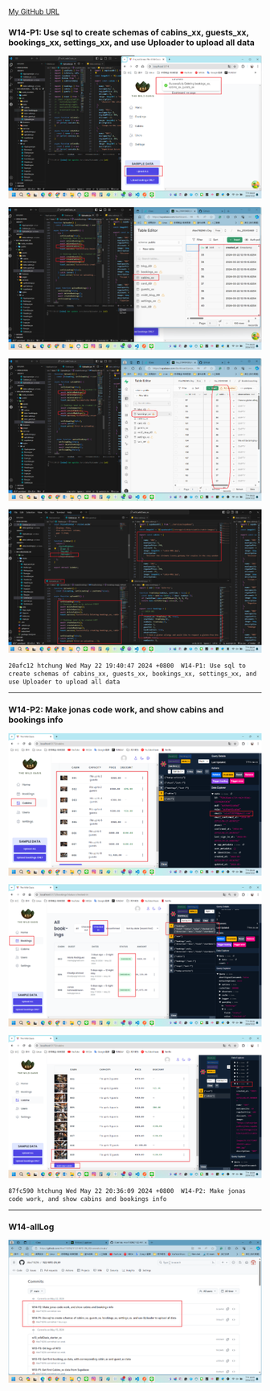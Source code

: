 [My GitHub URL](https://github.com/Alex718296/1122-WP2-2N_69)

### W14-P1: Use sql to create schemas of cabins_xx, guests_xx, bookings_xx, settings_xx, and use Uploader to upload all data

![](w14-p1-1.png)

![](w14-p1-2.png)

![](w14-p1-3.png)

![](w14-p1-4.png)

```
20afc12 htchung Wed May 22 19:40:47 2024 +0800  W14-P1: Use sql to create schemas of cabins_xx, guests_xx, bookings_xx, settings_xx, and use Uploader to upload all data
```

---

### W14-P2: Make jonas code work, and show cabins and bookings info

![](w14-p2-1.png)

![](w14-p2-2.png)

![](w14-p2-3.png)

```
87fc590 htchung Wed May 22 20:36:09 2024 +0800  W14-P2: Make jonas code work, and show cabins and bookings info
```

---

### W14-allLog

![](w14-allLog.png)
